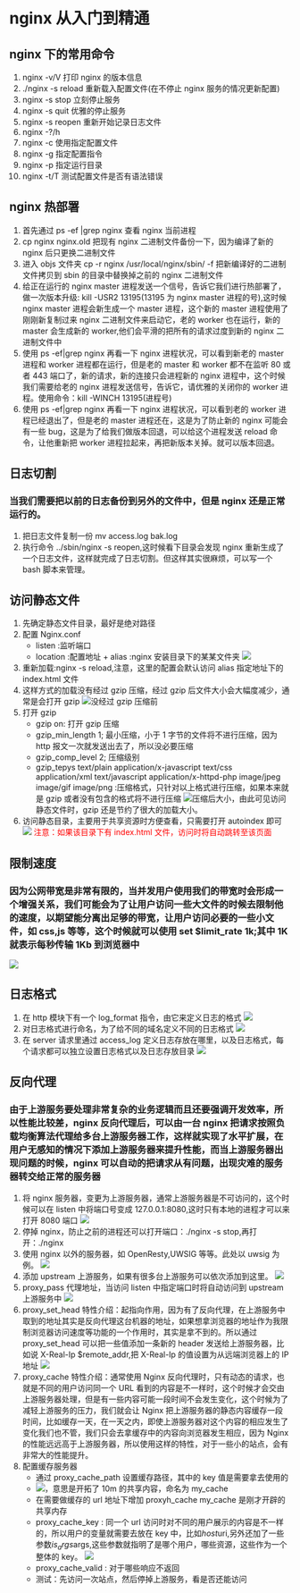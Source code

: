 # nginx 从入门到精通

## nginx 下的常用命令

1. nginx -v/V 打印 nginx 的版本信息
2. ./nginx -s reload 重新载入配置文件(在不停止 nginx 服务的情况更新配置)
3. nginx -s stop 立刻停止服务
4. nginx -s quit 优雅的停止服务
5. nginx -s reopen 重新开始记录日志文件
6. nginx -?/h
7. nginx -c 使用指定配置文件
8. nginx -g 指定配置指令
9. nginx -p 指定运行目录
10. nginx -t/T 测试配置文件是否有语法错误

## nginx 热部署

1. 首先通过 ps -ef |grep nginx 查看 nginx 当前进程
2. cp nginx nginx.old 把现有 nginx 二进制文件备份一下，因为编译了新的 nginx 后只更换二进制文件
3. 进入 objs 文件夹 cp -r nginx /usr/local/nginx/sbin/ -f 把新编译好的二进制文件拷贝到 sbin 的目录中替换掉之前的 nginx 二进制文件
4. 给正在运行的 nginx master 进程发送一个信号，告诉它我们进行热部署了，做一次版本升级: kill -USR2 13195(13195 为 nginx master 进程的号),这时候 nginx master 进程会新生成一个 master 进程，这个新的 master 进程使用了刚刚新复制过来 nginx 二进制文件来启动它，老的 worker 也在运行，新的 master 会生成新的 worker,他们会平滑的把所有的请求过度到新的 nginx 二进制文件中
5. 使用 ps -ef|grep nginx 再看一下 nginx 进程状况，可以看到新老的 master 进程和 worker 进程都在运行，但是老的 master 和 worker 都不在监听 80 或者 443 端口了，新的请求，新的连接只会进程新的 nginx 进程中，这个时候我们需要给老的 nginx 进程发送信号，告诉它，请优雅的关闭你的 worker 进程。使用命令：kill -WINCH 13195(进程号)
6. 使用 ps -ef|grep nginx 再看一下 nginx 进程状况，可以看到老的 worker 进程已经退出了，但是老的 master 进程还在，这是为了防止新的 nginx 可能会有一些 bug，这是为了给我们做版本回退，可以给这个进程发送 reload 命令，让他重新把 worker 进程拉起来，再把新版本关掉。就可以版本回退。

## 日志切割

### 当我们需要把以前的日志备份到另外的文件中，但是 nginx 还是正常运行的。

1. 把日志文件复制一份 mv access.log bak.log
2. 执行命令 ../sbin/nginx -s reopen,这时候看下目录会发现 nginx 重新生成了一个日志文件，这样就完成了日志切割。但这样其实很麻烦，可以写一个 bash 脚本来管理。

## 访问静态文件

1. 先确定静态文件目录，最好是绝对路径
2. 配置 Nginx.conf
   - listen :监听端口
   - location :配置地址 + alias :nginx 安装目录下的某某文件夹
     ![](.img/2019-06-23-19-14-37.png)
3. 重新加载:nginx -s reload,注意，这里的配置会默认访问 alias 指定地址下的 index.html 文件
4. 这样方式的加载没有经过 gzip 压缩，经过 gzip 后文件大小会大幅度减少，通常是会打开 gzip
   ![](.img/2019-06-23-20-47-26.png)没经过 gzip 压缩前
5. 打开 gzip
   - gzip on: 打开 gzip 压缩
   - gzip_min_length 1; 最小压缩，小于 1 字节的文件将不进行压缩，因为 http 报文一次就发送出去了，所以没必要压缩
   - gzip_comp_level 2; 压缩级别
   - gzip_tepys text/plain application/x-javascript text/css application/xml text/javascript application/x-httpd-php image/jpeg image/gif image/png :压缩格式，只针对以上格式进行压缩，如果本来就是 gzip 或者没有包含的格式将不进行压缩
     ![](.img/2019-06-23-21-03-59.png)压缩后大小，由此可见访问静态文件时，gzip 还是节约了很大的加载大小。
6. 访问静态目录，主要用于共享资源时方便查看，只需要打开 autoindex 即可
   ![](.img/2019-06-23-21-14-19.png)
   <font color=red>注意：如果该目录下有 index.html 文件，访问时将自动跳转至该页面</font>

## 限制速度

### 因为公网带宽是非常有限的，当并发用户使用我们的带宽时会形成一个增强关系，我们可能会为了让用户访问一些大文件的时候去限制他的速度，以期望能分离出足够的带宽，让用户访问必要的一些小文件，如 css,js 等等，这个时候就可以使用 set \$limit_rate 1k;其中 1K 就表示每秒传输 1Kb 到浏览器中

![](.img/2019-06-23-22-30-51.png)

## 日志格式

1. 在 http 模块下有一个 log_format 指令，由它来定义日志的格式
   ![](.img/2019-06-23-22-42-43.png)
2. 对日志格式进行命名，为了给不同的域名定义不同的日志格式
   ![](.img/2019-06-23-22-43-15.png)
3. 在 server 请求里通过 access_log 定义日志存放在哪里，以及日志格式，每个请求都可以独立设置日志格式以及日志存放目录
   ![](.img/2019-06-23-22-47-59.png)

## 反向代理

### 由于上游服务要处理非常复杂的业务逻辑而且还要强调开发效率，所以性能比较差，nginx 反向代理后，可以由一台 nginx 把请求按照负载均衡算法代理给多台上游服务器工作，这样就实现了水平扩展，在用户无感知的情况下添加上游服务器来提升性能，而当上游服务器出现问题的时候，nginx 可以自动的把请求从有问题，出现灾难的服务器转交给正常的服务器

1. 将 nginx 服务器，变更为上游服务器，通常上游服务器是不可访问的，这个时候可以在 listen 中将端口号变成 127.0.0.1:8080,这时只有本地的进程才可以来打开 8080 端口
   ![](.img/2019-06-23-23-34-05.png)
2. 停掉 nginx，防止之前的进程还可以打开端口：./nginx -s stop,再打开：./nginx
3. 使用 nginx 以外的服务器，如 OpenResty,UWSIG 等等。此处以 uwsig 为例。
   ![](.img/2019-06-25-21-19-40.png)
4. 添加 upstream 上游服务，如果有很多台上游服务可以依次添加到这里。
   ![](.img/2019-06-25-21-26-31.png)
5. proxy_pass 代理地址，当访问 listen 中指定端口时将自动访问到 upstream 上游服务中
   ![](.img/2019-06-25-22-44-17.png)
6. proxy_set_head 特性介绍：起指向作用，因为有了反向代理，在上游服务中取到的地址其实是反向代理这台机器的地址，如果想拿浏览器的地址作为我限制浏览器访问速度等功能的一个作用时，其实是拿不到的。所以通过 proxy_set_head 可以把一些值添加一条新的 header 发送给上游服务器，比如说 X-Real-Ip \$remote_addr,把 X-Real-Ip 的值设置为从远端浏览器上的 IP 地址
   ![](.img/2019-06-25-23-00-09.png)
7. proxy_cache 特性介绍：通常使用 Nginx 反向代理时，只有动态的请求，也就是不同的用户访问同一个 URL 看到的内容是不一样时，这个时候才会交由上游服务器处理，但是有一些内容可能一段时间不会发生变化，这个时候为了减轻上游服务的压力，我们就会让 Nginx 把上游服务器的静态内容缓存一段时间，比如缓存一天，在一天之内，即使上游服务器对这个内容的相应发生了变化我们也不管，我们只会去拿缓存中的内容向浏览器发生相应，因为 Nginx 的性能远远高于上游服务器，所以使用这样的特性，对于一些小的站点，会有非常大的性能提升。
8. 配置缓存服务器
   - 通过 proxy_cache_path 设置缓存路径，其中的 key 值是需要拿去使用的
   - ![](.img/2019-06-25-23-12-55.png)，意思是开拓了 10m 的共享内容，命名为 my_cache
   - 在需要做缓存的 url 地址下增加 proxyh_cache my_cache 是刚才开辟的共享内存
   - proxy_cache_key : 同一个 url 访问时对不同的用户展示的内容是不一样的，所以用户的变量就需要去放在 key 中，比如$host$uri,另外还加了一些参数$is_args$args,这些参数就指明了是哪个用户，哪些资源，这些作为一个整体的 key。
     ![](.img/2019-06-25-23-40-10.png)
   - proxy_cache_valid : 对于哪些响应不返回
   - 测试：先访问一次站点，然后停掉上游服务，看是否还能访问
